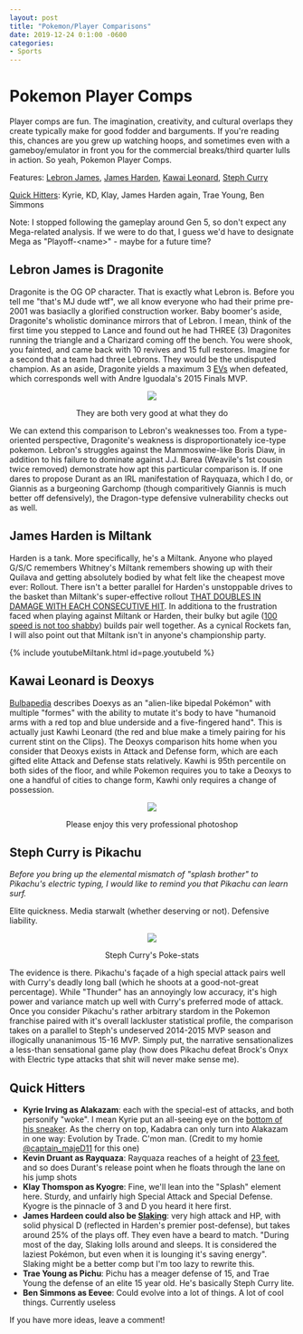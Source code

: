 ```yaml
---
layout: post
title: "Pokemon/Player Comparisons"
date: 2019-12-24 0:1:00 -0600
categories:
- Sports
---
```


# Pokemon Player Comps
Player comps are fun. The imagination, creativity, and cultural overlaps they create typically make for good fodder and barguments.
If you're reading this, chances are you grew up watching hoops, and sometimes even with a gameboy/emulator in front you for the commercial breaks/third quarter lulls in action. So yeah, Pokemon Player Comps.

Features: [Lebron James](#lebron-james-is-dragonite), [James Harden](#james-harden-is-miltank), [Kawai Leonard](#kawai-leonard-is-deoxys), [Steph Curry](#steph-curry-is-pikachu)

[Quick Hitters](#quick-hitters): Kyrie, KD, Klay, James Harden again, Trae Young, Ben Simmons

Note: I stopped following the gameplay around Gen 5, so don't expect any Mega-related analysis. If we were to do that, I guess we'd have to designate Mega as "Playoff-\<name>" - maybe for a future time?

## Lebron James is Dragonite
Dragonite is the OG OP character. That is exactly what Lebron is. Before you tell me "that's MJ dude wtf", we all know everyone who had their prime pre-2001 was basiaclly a glorified construction worker. Baby boomer's aside, Dragonite's wholistic dominance mirrors that of Lebron. I mean, think of the first time you stepped to Lance and found out he had THREE (3) Dragonites running the triangle and a Charizard coming off the bench. You were shook, you fainted, and came back with 10 revives and 15 full restores. Imagine for a second that a team had three Lebrons. They would be the undisputed champion. As an aside, Dragonite yields a maximum 3 [EVs](https://bulbapedia.bulbagarden.net/wiki/Effort_values#Modern_system) when defeated, which corresponds well with Andre Iguodala's 2015 Finals MVP.

<div style="text-align:center">
    <img src="https://www.dropbox.com/s/5q599t4zlsqoj2q/Screen%20Shot%202019-12-24%20at%204.56.04%20PM.png?dl=1"/>
    <p>They are both very good at what they do</p>
</div>

We can extend this comparison to Lebron's weaknesses too. From a type-oriented perspective, Dragonite's weakness is disproportionately ice-type pokemon. Lebron's struggles against the Mammoswine-like Boris Diaw, in addition to his failure to dominate against J.J. Barea  (Weavile's 1st cousin twice removed) demonstrate how apt this particular comparison is. If one dares to propose Durant as an IRL manifestation of Rayquaza, which I do, or Giannis as a burgeoning Garchomp (though comparitively Giannis is much better off defensively), the Dragon-type defensive vulnerability checks out as well.

## James Harden is Miltank
Harden is a tank. More specifically, he's a Miltank. Anyone who played G/S/C remembers Whitney's Miltank remembers showing up with their Quilava and getting absolutely bodied by what felt like the cheapest move ever: Rollout. There isn't a better parallel for Harden's unstoppable drives to the basket than Miltank's super-effective rollout [THAT DOUBLES IN DAMAGE WITH EACH CONSECUTIVE HIT](https://bulbapedia.bulbagarden.net/wiki/Rollout_(move)#Effect). In additiona to the frustration faced when playing against Miltank or Harden, their bulky but agile ([100 speed is not too shabby](https://bulbapedia.bulbagarden.net/wiki/Miltank_(Pok%C3%A9mon)#Base_stats)) builds pair well together. As a cynical Rockets fan, I will also point out that Miltank isn't in anyone's championship party.

{% include youtubeMiltank.html id=page.youtubeId %}

## Kawai Leonard is Deoxys
[Bulbapedia](https://bulbapedia.bulbagarden.net/wiki/Deoxys_(Pok%C3%A9mon)#Biology) describes Doexys as an "alien-like bipedal Pokémon" with multiple "formes" with the ability to mutate it's body to have "humanoid arms with a red top and blue underside and a five-fingered hand". This is actually just Kawhi Leonard (the red and blue make a timely pairing for his current stint on the Clips). The Deoxys comparison hits home when you consider that Deoxys exists in Attack and Defense form, which are each gifted elite Attack and Defense stats relatively. Kawhi is 95th percentile on both sides of the floor, and while Pokemon requires you to take a Deoxys to one a handful of cities to change form, Kawhi only requires a change of possession.

<div style="text-align:center">
    <img src="https://www.dropbox.com/s/2oljteu1iuqyh9h/Screen%20Shot%202019-12-24%20at%205.25.36%20PM.png?dl=1"/>
    <p>Please enjoy this very professional photoshop</p>
</div>

## Steph Curry is Pikachu
*Before you bring up the elemental
mismatch of "splash brother" to Pikachu's electric typing, I would like to remind you that Pikachu can learn surf.*

Elite quickness. Media starwalt (whether deserving or not). Defensive liability.
<div style="text-align:center">
    <img src="https://www.dropbox.com/s/o0nio62ydejy6xe/Screen%20Shot%202019-12-24%20at%204.59.24%20PM.png?dl=1">
    <p>Steph Curry's Poke-stats</p>
</div>

The evidence is there.  Pikachu's façade of a high special attack
pairs well with Curry's deadly long ball (which he shoots at a good-not-great percentage). While "Thunder" has an annoyingly low accuracy, it's high power and variance match up well with Curry's
preferred mode of attack. Once you consider Pikachu's rather arbitrary stardom in the Pokemon franchise paired with it's overall lackluster statistical profile,
the comparison takes on a parallel to Steph's undeserved 2014-2015 MVP season and illogically unananimous 15-16 MVP. Simply put, the narrative sensationalizes
a less-than sensational game play (how does Pikachu defeat Brock's Onyx with Electric type attacks that shit will never make sense me).

## Quick Hitters
* **Kyrie Irving as Alakazam**: each with the special-est of attacks, and both personify "woke". I mean Kyrie put an all-seeing eye on the [bottom of his sneaker](https://images.solecollector.com/complex/images/c_crop,h_1050,w_1867,x_48,y_223/c_fill,dpr_2.0,f_auto,fl_lossy,q_auto,w_680/lxvsblzulpplfos31v4w/nike-kyrie-6-jet-black-release-date-bq4630-001-sole). As the cherry on top, Kadabra can only turn into Alakazam in one way: Evolution by Trade. C'mon man. (Credit to my homie [@captain_majeD11](https://twitter.com/captain_majeD11) for this one)
* **Kevin Druant as Rayquaza**: Rayquaza reaches of a height of [23 feet](https://bulbapedia.bulbagarden.net/wiki/Rayquaza_(Pok%C3%A9mon)), and so does Durant's release point when he floats through the lane on his jump shots
* **Klay Thomspon as Kyogre**: Fine, we'll lean into the "Splash" element here. Sturdy, and unfairly high Special Attack and Special Defense. Kyogre is the pinnacle of 3 and D you heard it here first.
* **James Hardeen could also be [Slaking](https://bulbapedia.bulbagarden.net/wiki/Slaking_(Pok%C3%A9mon)#Base_stats)**: very high attack and HP, with solid physical D (reflected in Harden's premier post-defense), but takes around 25% of the plays off. They even have a beard to match. "During most of the day, Slaking lolls around and sleeps. It is considered the laziest Pokémon, but even when it is lounging it's saving energy". Slaking might be a better comp but I'm too lazy to rewrite this.
* **Trae Young as Pichu**: Pichu has a meager defense of 15, and Trae Young the defense of an elite 15 year old. He's basically Steph Curry lite.
* **Ben Simmons as Eevee**: Could evolve into a lot of things. A lot of cool things. Currently useless

If you have more ideas, leave a comment!
